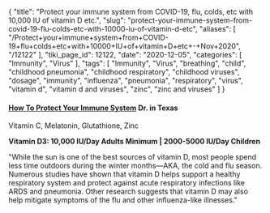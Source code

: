 {
    "title": "Protect your immune system from COVID-19, flu, colds, etc with 10,000 IU of vitamin D etc.",
    "slug": "protect-your-immune-system-from-covid-19-flu-colds-etc-with-10000-iu-of-vitamin-d-etc",
    "aliases": [
        "/Protect+your+immune+system+from+COVID-19+flu+colds+etc+with+10000+IU+of+vitamin+D+etc+-+Nov+2020",
        "/12122"
    ],
    "tiki_page_id": 12122,
    "date": "2020-12-05",
    "categories": [
        "Immunity",
        "Virus"
    ],
    "tags": [
        "Immunity",
        "Virus",
        "breathing",
        "child",
        "childhood pneumonia",
        "childhood respiratory",
        "childhood viruses",
        "dosage",
        "immunity",
        "influenza",
        "pneumonia",
        "respiratory",
        "virus",
        "vitamin d",
        "vitamin d and viruses",
        "zinc",
        "zinc and viruses"
    ]
}


#### [How To Protect Your Immune System](https://www.southlakestyle.com/style/wellness/how-to-protect-your-immune-system/) Dr. in Texas

Vitamin C, Melatonin, Glutathione, Zinc

 **Vitamin D3: 10,000 IU/Day Adults Minimum | 2000-5000 IU/Day Children** 

"While the sun is one of the best sources of vitamin D, most people spend less time outdoors during the winter months—AKA, the cold and flu season. Numerous studies have shown that vitamin D helps support a healthy respiratory system and protect against acute respiratory infections like ARDS and pneumonia. Other research suggests that vitamin D may also help mitigate symptoms of the flu and other influenza-like illnesses."